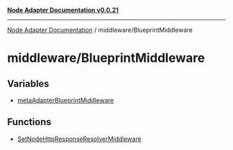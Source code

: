[**Node Adapter Documentation v0.0.21**](../../README.md)

***

[Node Adapter Documentation](../../modules.md) / middleware/BlueprintMiddleware

# middleware/BlueprintMiddleware

## Variables

- [metaAdapterBlueprintMiddleware](variables/metaAdapterBlueprintMiddleware.md)

## Functions

- [SetNodeHttpResponseResolverMiddleware](functions/SetNodeHttpResponseResolverMiddleware.md)
